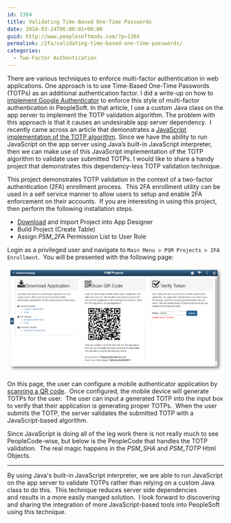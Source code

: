 ```yaml
---
id: 1364
title: Validating Time-Based One-Time Passwords
date: 2018-03-24T06:00:01+00:00
guid: http://www.peoplesoftmods.com/?p=1364
permalink: /2fa/validating-time-based-one-time-passwords/
categories:
  - Two-Factor Authentication
---
```

There are various techniques to enforce multi-factor authentication in web applications. One approach is to use Time-Based One-Time Passwords (TOTPs) as an additional authentication factor. I did a write-up on how to [implement Google Authenticator](/2fa/implementing-google-authenticator-in-peoplesoft/) to enforce this style of multi-factor authentication in PeopleSoft. In that article, I use a custom Java class on the app server to implement the TOTP validation algorithm. The problem with this approach is that it causes an undesirable app server dependency.  I recently came across an article that demonstrates a [JavaScript implementation of the TOTP algorithm](https://www.thepolyglotdeveloper.com/2014/10/generate-time-based-one-time-passwords-javascript/). Since we have the ability to run JavaScript on the app server using Java’s built-in JavaScript interpreter, then we can make use of this JavaScript implementation of the TOTP algorithm to validate user submitted TOTPs. I would like to share a handy project that demonstrates this dependency-less TOTP validation technique.

This project demonstrates TOTP validation in the context of a two-factor authentication (2FA) enrollment process.  This 2FA enrollment utility can be used in a self service manner to allow users to setup and enable 2FA enforcement on their accounts.  If you are interesting in using this project, then perform the following installation steps.

  * [Download](/Development/PSM_2FA_ENROLLMENT.zip) and Import Project into App Designer
  * Build Project (Create Table)
  * Assign _PSM_2FA_ Permission List to User Role

Login as a privileged user and navigate to `Main Menu > PSM Projects > 2FA Enrollment`.  You will be presented with the following page:

[1]: /assets/images/2018/03/2FA_Enrollment.png
[![2FA Enrollment][1]][1]

On this page, the user can configure a mobile authenticator application by [scanning a QR code](/2fa/generating-qr-codes-in-peoplesoft/).  Once configured, the mobile device will generate TOTPs for the user.  The user can input a generated TOTP into the input box to verify that their application is generating proper TOTPs.  When the user submits the TOTP, the server validates the submitted TOTP with a JavaScript-based algorithm.

Since JavaScript is doing all of the leg work there is not really much to see PeopleCode-wise, but below is the PeopleCode that handles the TOTP validation.  The real magic happens in the _PSM_SHA_ and _PSM_TOTP_ Html Objects.


* * *

By using Java's built-in JavaScript interpreter, we are able to run JavaScript on the app server to validate TOTPs rather than relying on a custom Java class to do this.  This technique reduces server side dependencies and results in a more easily manged solution.  I look forward to discovering and sharing the integration of more JavaScript-based tools into PeopleSoft using this technique.
